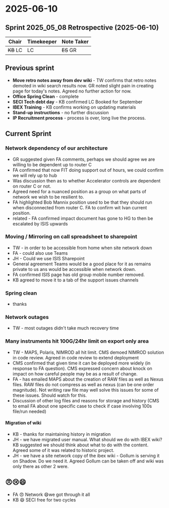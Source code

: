 # 2025-06-10
## Sprint 2025_05_08 Retrospective (2025-06-10)

| Chair | Timekeeper | Note Taker |
|-------|------------|------------|
| ~~KB~~ LC | LC     | ~~ES~~ GR  |


## Previous sprint
- **Move retro notes away from dev wiki** - TW confirms that retro notes demoted in wiki search results now. GR noted slight pain in creating page for today's notes. Agreed no further action for now. 
- **Office Spring Clean** - complete
- **SECI Tech debt day** - KB confirmed LC Booked for September
- **IBEX Training** - KB confirms working on updating materials
- **Stand-up instructions** - no further discussion
- **IP Recruitment process** - process is over, long live the process.

## Current Sprint

### Network dependency of our architecture
- GR suggested given FA comments, perhaps we should agree we are willing to be dependent up to router C
- FA confirmed that now FIT doing support out of hours, we could confirm we will rely up to hub
- Was discussion then as to whether Accelerator controls are dependent on router C or not.
- Agreed need for a nuanced position as a group on what parts of network we wish to be resilient to.
- FA highlighted Bob Mannix position used to be that they should run when disconnected from router C. FA to confirm wit Ivan current position.
- related - FA confirmed impact document has gone to HG to then be escalated by ISIS upwards

###  Moving / Mirroring on call spreadsheet to sharepoint
- TW - in order to be accessible from home when site network down
- FA - could also use Teams
- JH - Could we use ISIS Sharepoint
- General agreement Teams would be a good place for it as remains private to us ans would be accessible when network down.
- FA confirmed ISIS page has old group mobile number removed.
- KB agreed to move it to a tab of the support issues channels

### Spring clean
- thanks

### Network outages
- TW - most outages didn't take much recovery time

### Many instruments hit 100G/24hr limit on export only area
- TW - MAPS, Polaris, NIMROD all hit limit. CMS demoed NIMROD solution in code review. Agreed in code review to extend deployment
- CMS confirmed that given time it can be deployed more widely (in response to FA question). CMS expressed concern about knock on impact on how careful people may be as a result of change.
- FA - has emailed MAPS about the creation of RAW files as well as Nexus files. RAW files do not compress as well as nexus (can be one order magnitude). Not writing raw file may well solve this issues for some of these issues. Should watch for this.
- Discussion of other log files and reasons for storage and history (CMS to email FA about one specific case to check if case involving 100s file/run needed)

#### Migration of wiki
- KB - thanks for maintaining history in migration
- JH - we have migrated user manual. What should we do with IBEX wiki? KB suggested we should think about what to do with the content. Agreed some of it was related to historic project.
- JH - we have a site network copy of the ibex wiki - Gollum is serving it on Shadow. Do we need it. Agreed Gollum can be taken off and wiki was only there as other 2 were.


## 😠😢😄
- FA 😠 Network 😄we got through it all
- KB 😄 SECI free for two cycles
